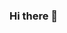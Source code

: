 ### Hi there 👋

<!--
**EvgeniaNo/EvgeniaNo** is a ✨ _special_ ✨ repository because its `README.md` (this file) appears on your GitHub profile.



🔭 I’m currently working on React, Javascript, CSS and .Net/C# test projects completed during courses or in my free time! I would love to connect with other fellow developers 😄

